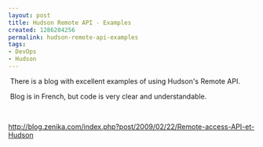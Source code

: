 ```yaml
---
layout: post
title: Hudson Remote API - Examples
created: 1286204256
permalink: hudson-remote-api-examples
tags:
- DevOps
- Hudson
---
```

<p>&nbsp;There is a blog with excellent examples of using Hudson's Remote API.</p>
<p>&nbsp;Blog is in French, but code is very clear and understandable.</p>
<p>&nbsp;</p>
<p><a href="http://blog.zenika.com/index.php?post/2009/02/22/Remote-access-API-et-Hudson">http://blog.zenika.com/index.php?post/2009/02/22/Remote-access-API-et-Hudson</a></p>
<p>&nbsp;</p>
<p>&nbsp;</p>
<p>&nbsp;</p>
